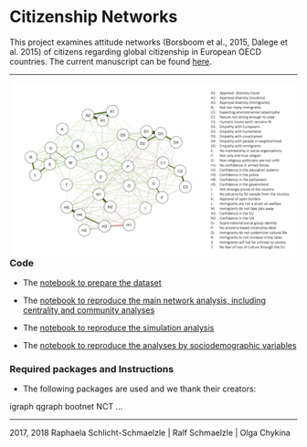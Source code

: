 # Citizenship Networks

This project examines attitude networks (Borsboom et al., 2015, Dalege et al. 2015)  of citizens regarding global citizenship in European OECD countries. The current manuscript can be found [here](https://docs.google.com/document/d/12a1gGKypO0nt1Fusy5skPOBbtuPvarp1PFjgORSxjaI/edit?usp=sharing).

***

<img align="right" width=500px src=manuscript/explainer_fig.png> 

### Code
* The [notebook to prepare the dataset](https://github.com/Raphaela82/GlobalCitizenship_EVS/)

* The [notebook to reproduce the main network analysis, including centrality and community analyses](https://github.com/Raphaela82/GlobalCitizenship_EVS/blob/master/scripts/02_MainNetwork%20Analysis.Rmd/)

* The [notebook to reproduce the simulation analysis](https://github.com/Raphaela82/GlobalCitizenship_EVS/xxx/)

* The [notebook to reproduce the analyses by sociodemographic variables](https://github.com/Raphaela82/GlobalCitizenship_EVS/xxx/)


### Required packages and Instructions
* The following packages are used and we thank their creators:

igraph
qgraph
bootnet
NCT
...



***

2017, 2018 Raphaela Schlicht-Schmaelzle | Ralf Schmaelzle | Olga Chykina
